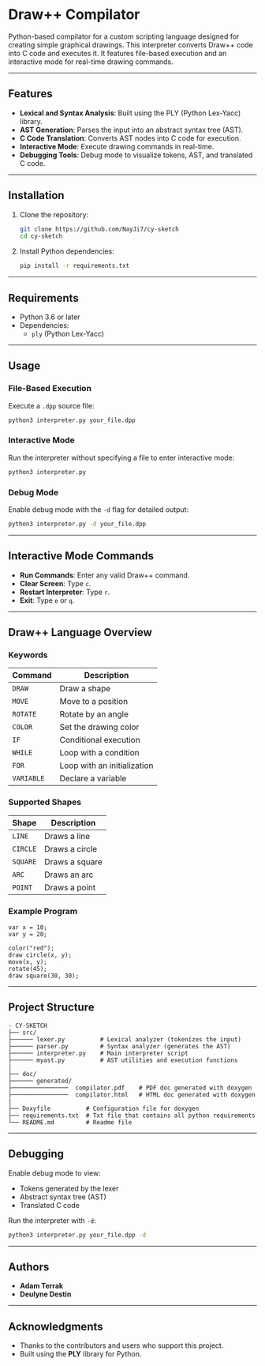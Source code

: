 # Draw++ Compilator

Python-based compilator for a custom scripting language designed for creating simple graphical drawings. This interpreter converts Draw++ code into C code and executes it. It features file-based execution and an interactive mode for real-time drawing commands.

---

## Features

- **Lexical and Syntax Analysis**: Built using the PLY (Python Lex-Yacc) library.
- **AST Generation**: Parses the input into an abstract syntax tree (AST).
- **C Code Translation**: Converts AST nodes into C code for execution.
- **Interactive Mode**: Execute drawing commands in real-time.
- **Debugging Tools**: Debug mode to visualize tokens, AST, and translated C code.

---

## Installation

1. Clone the repository:
   ```bash
   git clone https://github.com/NayJi7/cy-sketch
   cd cy-sketch
   ```

2. Install Python dependencies:
   ```bash
   pip install -r requirements.txt
   ```

---

## Requirements

- Python 3.6 or later
- Dependencies:
  - `ply` (Python Lex-Yacc)

---

## Usage

### **File-Based Execution**

Execute a `.dpp` source file:
```bash
python3 interpreter.py your_file.dpp
```

### **Interactive Mode**

Run the interpreter without specifying a file to enter interactive mode:
```bash
python3 interpreter.py
```

### **Debug Mode**

Enable debug mode with the `-d` flag for detailed output:
```bash
python3 interpreter.py -d your_file.dpp
```

---

## Interactive Mode Commands

- **Run Commands**: Enter any valid Draw++ command.
- **Clear Screen**: Type `c`.
- **Restart Interpreter**: Type `r`.
- **Exit**: Type `e` or `q`.

---

## Draw++ Language Overview

### **Keywords**

| Command   | Description                   |
|-----------|-------------------------------|
| `DRAW`    | Draw a shape                  |
| `MOVE`    | Move to a position            |
| `ROTATE`  | Rotate by an angle            |
| `COLOR`   | Set the drawing color         |
| `IF`      | Conditional execution         |
| `WHILE`   | Loop with a condition         |
| `FOR`     | Loop with an initialization   |
| `VARIABLE`| Declare a variable            |

### **Supported Shapes**

| Shape    | Description                   |
|----------|-------------------------------|
| `LINE`   | Draws a line                  |
| `CIRCLE` | Draws a circle                |
| `SQUARE` | Draws a square                |
| `ARC`    | Draws an arc                  |
| `POINT`  | Draws a point                 |

### **Example Program**
```draw++
var x = 10;
var y = 20;

color("red");
draw circle(x, y);
move(x, y);
rotate(45);
draw square(30, 30);
```

---

## Project Structure

```
- CY-SKETCH
├── src/
├────── lexer.py          # Lexical analyzer (tokenizes the input)
├────── parser.py         # Syntax analyzer (generates the AST)
├────── interpreter.py    # Main interpreter script
├────── myast.py          # AST utilities and execution functions
|
├── doc/
├────── generated/
├────────────────  compilator.pdf    # PDF doc generated with doxygen
├────────────────  compilator.html   # HTML doc generated with doxygen
|
├── Doxyfile          # Configuration file for doxygen
├── requirements.txt  # Txt file that contains all python requirements
└── README.md         # Readme file
```

---

## Debugging

Enable debug mode to view:
- Tokens generated by the lexer
- Abstract syntax tree (AST)
- Translated C code

Run the interpreter with `-d`:
```bash
python3 interpreter.py your_file.dpp -d
```

---

## Authors

- **Adam Terrak**
- **Deulyne Destin**

---

## Acknowledgments

- Thanks to the contributors and users who support this project.
- Built using the **PLY** library for Python.